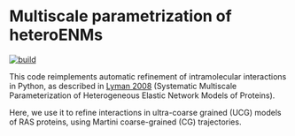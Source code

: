# Multiscale parametrization of heteroENMs 

[![build](https://github.com/RohanS14/henm-python/actions/workflows/ci.yml/badge.svg)]([https://github.com/RohanS14/Most-Active-Cookie/actions/workflows/python-tests.yml](https://github.com/RohanS14/henm-python/actions/workflows/ci.yml))

This code reimplements automatic refinement of intramolecular interactions in Python, as described in <a href=https://pmc.ncbi.nlm.nih.gov/articles/PMC2567941/>Lyman 2008</a> (Systematic Multiscale Parameterization of Heterogeneous Elastic Network Models of Proteins).

Here, we use it to refine interactions in ultra-coarse grained (UCG) models of RAS proteins, using Martini coarse-grained (CG) trajectories.
